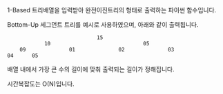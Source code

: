 1-Based 트리배열을 입력받아 완전이진트리의 형태로 출력하는 파이썬 함수입니다.

Bottom-Up 세그먼트 트리를 예시로 사용하였으며, 아래와 같이 출력됩니다.


                                 15
                10                              05
        09              01              02              03
    04      05


배열 내에서 가장 큰 수의 길이에 맞춰 출력되는 길이가 정해집니다.

시간복잡도는 O(N)입니다.
